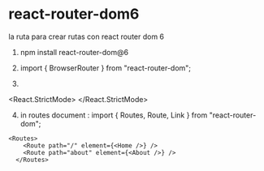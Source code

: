 # react-router-dom6
la ruta para crear rutas con react router dom 6



1. npm install react-router-dom@6

2. import { BrowserRouter } from "react-router-dom";

3. 
<React.StrictMode>
    <BrowserRouter>
      <App />
    </BrowserRouter>
  </React.StrictMode>
  

  4. in routes document : 
  import { Routes, Route, Link } from "react-router-dom";


   
    <Routes>
        <Route path="/" element={<Home />} />
        <Route path="about" element={<About />} />
      </Routes> 
     
